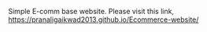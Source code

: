 Simple E-comm base website. 
Please visit this link,
https://pranaligaikwad2013.github.io/Ecommerce-website/
